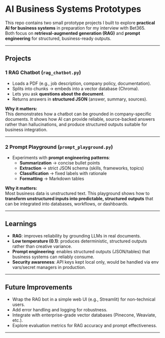 # AI Business Systems Prototypes

This repo contains two small prototype projects I built to explore **practical AI for business systems** in preparation for my interview with Bet365.  
Both focus on **retrieval-augmented generation (RAG)** and **prompt engineering** for structured, business-ready outputs.

---

## Projects

### 1️ RAG Chatbot (`rag_chatbot.py`)
- Loads a PDF (e.g., job description, company policy, documentation).  
- Splits into chunks → embeds into a vector database (Chroma).  
- Lets you ask **questions about the document**.  
- Returns answers in **structured JSON** (answer, summary, sources).  

**Why it matters:**  
This demonstrates how a chatbot can be grounded in company-specific documents. It shows how AI can provide reliable, source-backed answers rather than hallucinations, and produce structured outputs suitable for business integration.

---

### 2️ Prompt Playground (`prompt_playground.py`)
- Experiments with **prompt engineering patterns**:  
  - **Summarization** → concise bullet points  
  - **Extraction** → strict JSON schema (skills, frameworks, topics)  
  - **Classification** → fixed labels with rationale  
  - **Formatting** → Markdown tables  

**Why it matters:**  
Most business data is unstructured text. This playground shows how to **transform unstructured inputs into predictable, structured outputs** that can be integrated into databases, workflows, or dashboards.

---

## Learnings
- **RAG**: improves reliability by grounding LLMs in real documents.  
- **Low temperature (0.1)**: produces deterministic, structured outputs rather than creative variance.  
- **Prompt engineering**: enables structured outputs (JSON/tables) that business systems can reliably consume.  
- **Security awareness**: API keys kept local only, would be handled via env vars/secret managers in production.  

---

## Future Improvements
- Wrap the RAG bot in a simple web UI (e.g., Streamlit) for non-technical users.  
- Add error handling and logging for robustness.  
- Integrate with enterprise-grade vector databases (Pinecone, Weaviate, etc.).  
- Explore evaluation metrics for RAG accuracy and prompt effectiveness.  

---
